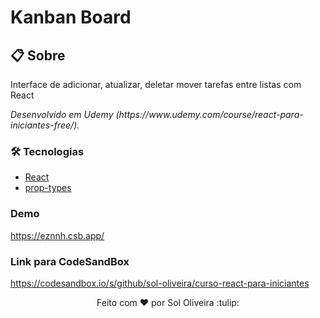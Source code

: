 # Kanban Board

## 📋 Sobre
<p>  Interface de adicionar, atualizar, deletar 
mover tarefas entre listas com React</p>

<p><i>Desenvolvido em Udemy (https://www.udemy.com/course/react-para-iniciantes-free/).</i></p>

### 🛠 Tecnologias

- [React]((https://pt-br.legacy.reactjs.org/))
- [prop-types](ttps://github.com/facebook/prop-types)

### Demo
https://eznnh.csb.app/

### Link para CodeSandBox 
https://codesandbox.io/s/github/sol-oliveira/curso-react-para-iniciantes

<p align="center" dir="auto">Feito com <g-emoji class="g-emoji" alias="hearts" fallback-src="https://github.githubassets.com/images/icons/emoji/unicode/2665.png">♥</g-emoji>
  por Sol Oliveira :tulip:</p>
